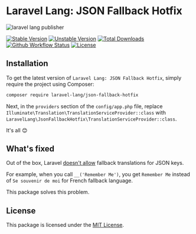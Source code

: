 # Laravel Lang: JSON Fallback Hotfix

![laravel lang publisher](https://preview.dragon-code.pro/laravel-lang/json-fallback-hotfix.svg?brand=laravel&invert=1)

[![Stable Version][badge_stable]][link_packagist]
[![Unstable Version][badge_unstable]][link_packagist]
[![Total Downloads][badge_downloads]][link_packagist]
[![Github Workflow Status][badge_build]][link_build]
[![License][badge_license]][link_license]

## Installation

To get the latest version of `Laravel Lang: JSON Fallback Hotfix`, simply require the project using Composer:

```bash
composer require laravel-lang/json-fallback-hotfix
```

Next, in the `providers` section of the `config/app.php` file, replace `Illuminate\Translation\TranslationServiceProvider::class`
with `LaravelLang\JsonFallbackHotfix\TranslationServiceProvider::class`.

It's all 😊

## What's fixed

Out of the box, Laravel [doesn't allow](https://github.com/laravel/framework/issues/41565#issuecomment-1073572954) fallback translations for JSON keys.

For example, when you call `__('Remember Me')`, you get `Remember Me` instead of `Se souvenir de moi` for French fallback language.

This package solves this problem.



## License

This package is licensed under the [MIT License](LICENSE).


[badge_build]:          https://img.shields.io/github/workflow/status/laravel-lang/json-fallback-hotfix/phpunit?style=flat-square

[badge_downloads]:      https://img.shields.io/packagist/dt/laravel-lang/json-fallback-hotfix.svg?style=flat-square

[badge_license]:        https://img.shields.io/packagist/l/laravel-lang/json-fallback-hotfix.svg?style=flat-square

[badge_stable]:         https://img.shields.io/github/v/release/laravel-lang/json-fallback-hotfix?label=stable&style=flat-square

[badge_unstable]:       https://img.shields.io/badge/unstable-dev--main-orange?style=flat-square

[link_build]:           https://github.com/laravel-lang/json-fallback-hotfix/actions

[link_license]:         LICENSE

[link_packagist]:       https://packagist.org/packages/laravel-lang/json-fallback-hotfix
